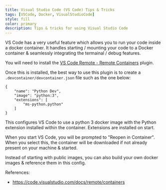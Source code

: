 ```yaml
---
title: Visual Studio Code (VS Code) Tips & Tricks
tags: [VSCode, Docker, VisualStudioCode]
style: fill
color: primary
description: Tips & tricks for using Visual Studio Code
---
```



VS Code has a very useful feature which allows you to run your code inside a docker container.  It handles starting / mounting your code to a Docker container & seamlessly integrating the termainal / debug features.


You will need to install the [VS Code Remote - Remote Containers](https://marketplace.visualstudio.com/items?itemName=ms-vscode-remote.remote-containers) plugin.

Once this is installed, the best way to use this plugin is to create a ```.devcontainer/devcontainer.json``` file such as the one below:

```
{
    "name": "Python Dev",
    "image": "python:3",
    "extensions": [
        "ms-python.python"
    ]
}
```

This configures VS Code to use a python 3 docker image with the Python extension installed within the container.  Extensions are installed on start.


When you start VS Code, you will be prompted to "Reopen in Container".  When you select this, the container will be downloaded if not already present on your machine & started.

Instead of starting with public images, you can also build your own docker images & reference them in this config.


References:
+ https://code.visualstudio.com/docs/remote/containers

